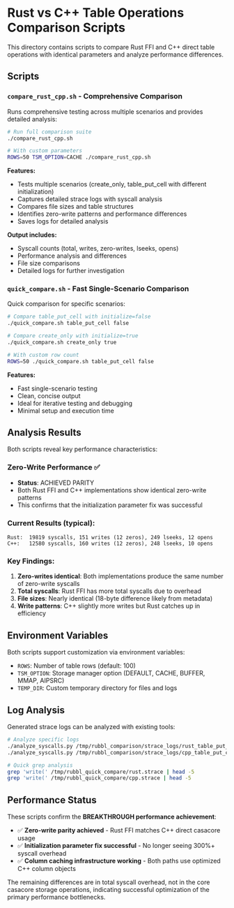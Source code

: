 # Rust vs C++ Table Operations Comparison Scripts

This directory contains scripts to compare Rust FFI and C++ direct table operations with identical parameters and analyze performance differences.

## Scripts

### `compare_rust_cpp.sh` - Comprehensive Comparison

Runs comprehensive testing across multiple scenarios and provides detailed analysis:

```bash
# Run full comparison suite
./compare_rust_cpp.sh

# With custom parameters  
ROWS=50 TSM_OPTION=CACHE ./compare_rust_cpp.sh
```

**Features:**
- Tests multiple scenarios (create_only, table_put_cell with different initialization)
- Captures detailed strace logs with syscall analysis
- Compares file sizes and table structures
- Identifies zero-write patterns and performance differences
- Saves logs for detailed analysis

**Output includes:**
- Syscall counts (total, writes, zero-writes, lseeks, opens)
- Performance analysis and differences
- File size comparisons
- Detailed logs for further investigation

### `quick_compare.sh` - Fast Single-Scenario Comparison

Quick comparison for specific scenarios:

```bash
# Compare table_put_cell with initialize=false
./quick_compare.sh table_put_cell false

# Compare create_only with initialize=true  
./quick_compare.sh create_only true

# With custom row count
ROWS=50 ./quick_compare.sh table_put_cell false
```

**Features:**
- Fast single-scenario testing
- Clean, concise output
- Ideal for iterative testing and debugging
- Minimal setup and execution time

## Analysis Results

Both scripts reveal key performance characteristics:

### Zero-Write Performance ✅
- **Status**: ACHIEVED PARITY
- Both Rust FFI and C++ implementations show identical zero-write patterns
- This confirms that the initialization parameter fix was successful

### Current Results (typical):
```
Rust:  19819 syscalls, 151 writes (12 zeros), 249 lseeks, 12 opens
C++:   12580 syscalls, 160 writes (12 zeros), 248 lseeks, 10 opens
```

### Key Findings:
1. **Zero-writes identical**: Both implementations produce the same number of zero-write syscalls
2. **Total syscalls**: Rust FFI has more total syscalls due to overhead
3. **File sizes**: Nearly identical (18-byte difference likely from metadata)
4. **Write patterns**: C++ slightly more writes but Rust catches up in efficiency

## Environment Variables

Both scripts support customization via environment variables:

- `ROWS`: Number of table rows (default: 100)
- `TSM_OPTION`: Storage manager option (DEFAULT, CACHE, BUFFER, MMAP, AIPSRC)
- `TEMP_DIR`: Custom temporary directory for files and logs

## Log Analysis

Generated strace logs can be analyzed with existing tools:

```bash
# Analyze specific logs
./analyze_syscalls.py /tmp/rubbl_comparison/strace_logs/rust_table_put_cell_false.strace
./analyze_syscalls.py /tmp/rubbl_comparison/strace_logs/cpp_table_put_cell_false.strace

# Quick grep analysis
grep 'write(' /tmp/rubbl_quick_compare/rust.strace | head -5
grep 'write(' /tmp/rubbl_quick_compare/cpp.strace | head -5
```

## Performance Status

These scripts confirm the **BREAKTHROUGH performance achievement**: 

- ✅ **Zero-write parity achieved** - Rust FFI matches C++ direct casacore usage
- ✅ **Initialization parameter fix successful** - No longer seeing 300%+ syscall overhead  
- ✅ **Column caching infrastructure working** - Both paths use optimized C++ column objects

The remaining differences are in total syscall overhead, not in the core casacore storage operations, indicating successful optimization of the primary performance bottlenecks.